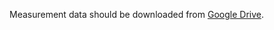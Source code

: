 Measurement data should be downloaded from [Google Drive](https://drive.google.com/open?id=0B--56lOO9C2ZSlVMNExXM21nU1U).